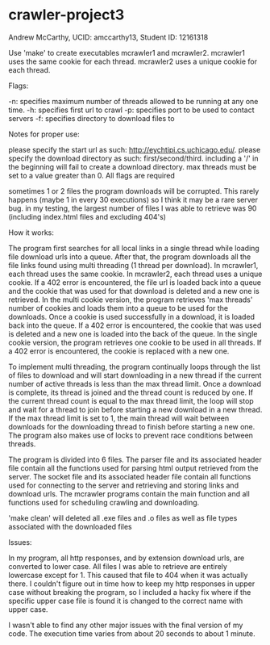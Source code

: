 # crawler-project3

Andrew McCarthy, UCID: amccarthy13, Student ID: 12161318

Use 'make' to create executables mcrawler1 and mcrawler2.  mcrawler1 uses the same cookie for each thread.  mcrawler2 uses a unique cookie for each thread.

Flags:

-n: specifies maximum number of threads allowed to be running at any one time.
-h: specifies first url to crawl
-p: specifies port to be used to contact servers
-f: specifies directory to download files to


Notes for proper use:

please specify the start url as such: http://eychtipi.cs.uchicago.edu/.
please specify the download directory as such: first/second/third.  including a '/' in the beginning will fail to create a download directory.
max threads must be set to a value greater than 0.
All flags are required

sometimes 1 or 2 files the program downloads will be corrupted.  This rarely happens (maybe 1 in every 30 executions) so I think it may be a rare server bug.
in my testing, the largest number of files I was able to retrieve was 90 (including index.html files and excluding 404's)


How it works:

The program first searches for all local links in a single thread while loading file download urls into a queue.  After that, the program downloads all the file links found
using multi threading (1 thread per download).  In mcrawler1, each thread uses the same cookie.  In mcrawler2, each thread uses a unique cookie.  If a 402 error is encountered,
the file url is loaded back into a queue and the cookie that was used for that download is deleted and a new one is retrieved.  In the multi cookie version, the program retrieves
'max threads' number of cookies and loads them into a queue to be used for the downloads.  Once a cookie is used successfully in a download, it is loaded back into the queue.
If a 402 error is encountered, the cookie that was used is deleted and a new one is loaded into the back of the queue.  In the single cookie version, the program retrieves one
cookie to be used in all threads.  If a 402 error is encountered, the cookie is replaced with a new one.

To implement multi threading, the program continually loops through the list of files to download and will start downloading in a new thread if the current number of active threads is less
than the max thread limit.  Once a download is complete, its thread is joined and the thread count is reduced by one.
If the current thread count is equal to the max thread limit, the loop will stop and wait for a thread to join before starting a new download in a new thread.
If the max thread limit is set to 1, the main thread will wait between downloads for the downloading thread to finish before starting a new one.  The program also makes use of locks to
prevent race conditions between threads.

The program is divided into 6 files.  The parser file and its associated header file contain all the functions used for parsing html output retrieved from the server.  The socket
file and its associated header file contain all functions used for connecting to the server and retrieving and storing links and download urls.  The mcrawler programs contain the main function
and all functions used for scheduling crawling and downloading.

'make clean' will deleted all .exe files and .o files as well as file types associated with the downloaded files


Issues:

In my program, all http responses, and by extension download urls, are converted to lower case.  All files I was able to retrieve are entirely lowercase except for 1.  This caused that file to 404 when it was actually
there.  I couldn't figure out in time how to keep my http responses in upper case without breaking the program, so I included a hacky fix where if the specific upper case file is found it is changed to
the correct name with upper case.

I wasn't able to find any other major issues with the final version of my code.  The execution time varies from about 20 seconds to about 1 minute.